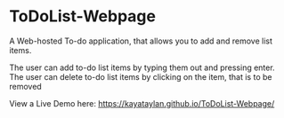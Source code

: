 # ToDoList-Webpage
A Web-hosted To-do application, that allows you to add and remove list items.

The user can add to-do list items by typing them out and pressing enter.
The user can delete to-do list items by clicking on the item, that is to be removed

View a Live Demo here:
https://kayataylan.github.io/ToDoList-Webpage/

